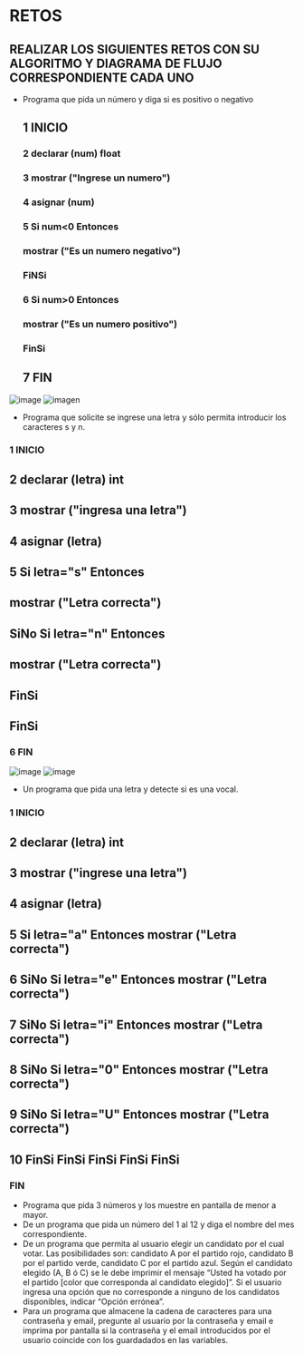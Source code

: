 # RETOS
## REALIZAR LOS SIGUIENTES RETOS CON SU ALGORITMO Y DIAGRAMA DE FLUJO CORRESPONDIENTE CADA UNO 

* Programa que pida un número y diga si es positivo o negativo
  ## 1 INICIO
  ### 2 declarar (num) float
  ### 3 mostrar ("Ingrese un numero")
  ### 4 asignar (num)
  ### 5 Si num<0 Entonces 
  ### mostrar ("Es un numero negativo") 
  ### FiNSi
  ### 6 Si num>0 Entonces 
  ### mostrar ("Es un numero positivo") 
  ### FinSi
  ## 7 FIN
![image](https://user-images.githubusercontent.com/104279743/167319276-1b79470b-ffdc-475d-b68e-9c28da88b842.png)
![imagen](https://user-images.githubusercontent.com/104279743/167274690-a53feaf7-303f-4f5c-915a-6fc1962786af.png)

  
* Programa que solicite se ingrese una letra y sólo permita introducir los caracteres s y n.
### 1 INICIO
## 2 declarar (letra) int
## 3 mostrar ("ingresa una letra")
## 4 asignar (letra)
## 5 Si letra="s" Entonces
## mostrar ("Letra correcta")
## SiNo Si letra="n" Entonces
## mostrar ("Letra correcta")
## FinSi
## FinSi
### 6 FIN
![image](https://user-images.githubusercontent.com/104279743/167320389-75d3bf05-d5ac-46e9-94c9-679833f6560f.png)
![image](https://user-images.githubusercontent.com/104279743/167320418-810de053-ee90-4ca1-9a22-c44cebd1a1a2.png)


* Un programa que pida una letra y detecte si es una vocal.
### 1 INICIO
## 2 declarar (letra) int
## 3 mostrar ("ingrese una letra")
## 4 asignar (letra)
## 5 Si letra="a" Entonces mostrar ("Letra correcta") 
## 6 SiNo Si letra="e" Entonces mostrar ("Letra correcta")
## 7 SiNo Si letra="i" Entonces mostrar ("Letra correcta")
## 8 SiNo Si letra="0" Entonces mostrar ("Letra correcta")
## 9 SiNo Si letra="U" Entonces mostrar ("Letra correcta")
## 10 FinSi FinSi FinSi FinSi FinSi
### FIN

* Programa que pida 3 números y los muestre en pantalla de menor a mayor.  
* De un programa que pida un número del 1 al 12 y diga el nombre del mes correspondiente.
* De un programa que permita al usuario elegir un candidato por el cual votar. Las posibilidades son: candidato A por el partido rojo, candidato B por el partido verde, candidato C por el partido azul. Según el candidato elegido (A, B ó C) se le debe imprimir el mensaje “Usted ha votado por el partido [color que corresponda al candidato elegido]”. Si el usuario ingresa una opción que no corresponde a ninguno de los candidatos disponibles, indicar “Opción errónea”.
* Para un programa que almacene la cadena de caracteres para una contraseña y email, pregunte al usuario por la contraseña y email e imprima por pantalla si la contraseña y el email introducidos por el usuario coincide con los guardadados en las variables.
